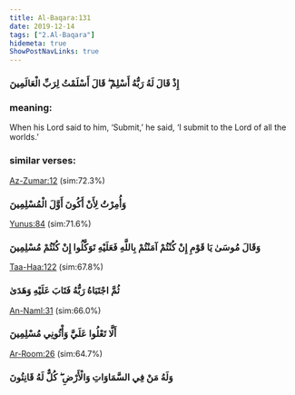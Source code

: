 ```yaml
---
title: Al-Baqara:131
date: 2019-12-14
tags: ["2.Al-Baqara"]
hidemeta: true 
ShowPostNavLinks: true 
---
```

### إِذْ قَالَ لَهُ رَبُّهُ أَسْلِمْ ۖ قَالَ أَسْلَمْتُ لِرَبِّ الْعَالَمِينَ
### meaning: 
When his Lord said to him, ‘Submit,’ he said, ‘I submit to the Lord of all the worlds.’
### similar verses: 

[Az-Zumar:12](/39/12) (sim:72.3%)

### وَأُمِرْتُ لِأَنْ أَكُونَ أَوَّلَ الْمُسْلِمِينَ

[Yunus:84](/10/84) (sim:71.6%)

### وَقَالَ مُوسَىٰ يَا قَوْمِ إِنْ كُنْتُمْ آمَنْتُمْ بِاللَّهِ فَعَلَيْهِ تَوَكَّلُوا إِنْ كُنْتُمْ مُسْلِمِينَ

[Taa-Haa:122](/20/122) (sim:67.8%)

### ثُمَّ اجْتَبَاهُ رَبُّهُ فَتَابَ عَلَيْهِ وَهَدَىٰ

[An-Naml:31](/27/31) (sim:66.0%)

### أَلَّا تَعْلُوا عَلَيَّ وَأْتُونِي مُسْلِمِينَ

[Ar-Room:26](/30/26) (sim:64.7%)

### وَلَهُ مَنْ فِي السَّمَاوَاتِ وَالْأَرْضِ ۖ كُلٌّ لَهُ قَانِتُونَ
